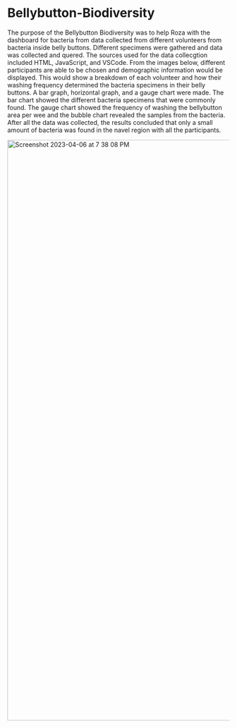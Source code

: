 # Bellybutton-Biodiversity

The purpose of the Bellybutton Biodiversity was to help Roza with the dashboard for bacteria from data collected from different volunteers from bacteria inside belly buttons. Different specimens were gathered and data was collected and quered. The sources used for the data collecgtion included HTML, JavaScript, and VSCode. From the images below, different participants are able to be chosen and demographic information would be displayed. This would show a breakdown of each volunteer and how their washing frequency determined the bacteria specimens in their belly buttons. A bar graph, horizontal graph, and a gauge chart were made. The bar chart showed the different bacteria specimens that were commonly found. The gauge chart showed the frequency of washing the bellybutton area per wee and the bubble chart revealed the samples from the bacteria. After all the data was collected, the results concluded that only a small amount of bacteria was found in the navel region with all the participants.

<img width="1317" alt="Screenshot 2023-04-06 at 7 38 08 PM" src="https://user-images.githubusercontent.com/118686588/230517635-315cab3f-257b-4e40-9406-534c0a83555c.png">
